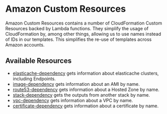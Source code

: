 # Amazon Custom Resources

Amazon Custom Resources contains a number of CloudFormation Custom Resources
backed by Lambda functions. They simplify the usage of CloudFormation by, among
other things, allowing us to use names instead of IDs in our templates. This
simplifies the re-use of templates across Amazon accounts.

## Available Resources

* [elasticache-dependency](elasticache-dependency/README.md) gets information
  about elasticache clusters, including Endpoints.
* [image-dependency](image-dependency/README.md) gets information about an
  AMI by name.
* [route53-dependency](route53-dependency/README.md) gets information about a
  Hosted Zone by name.
* [stack-dependency](stack-dependency/README.md) gets the outputs from another
  stack by name.
* [vpc-dependency](vpc-dependency/README.md) gets information about a VPC by
  name.
* [certificate-dependency](certificate-dependency/README.md) gets information
  about a certificate by name.



